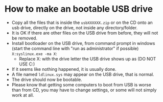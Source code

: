 # How to make an bootable USB drive

- Copy all the files that is inside the `usbXXXXXX.zip` or on the CD onto an usb drive, directly on the drive, not inside any directory/folder.
- It is OK if there are other files on the USB drive from before, they will not be removed.
- Install bootloader on the USB drive, from command prompt in windows (start the command line with "run as administrator" if possible)
`X:syslinux.exe -ma X`:
    - Replace X: with the drive letter the USB drive shows up as (DO NOT USE C:)
- If it seems like nothing happened, it is usually done.
- A file named `ldlinux.sys` may appear on the USB drive, that is normal.
- The drive should now be bootable.
- Please know that getting some computers to boot from USB is worse than from CD, you may have to change settings, or some will not simply work at all.
